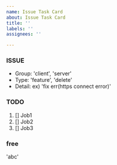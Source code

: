 ```yaml
---
name: Issue Task Card
about: Issue Task Card
title: ''
labels: ''
assignees: ''

---
```


### ISSUE
- Group: 'client', 'server'
- Type: 'feature', 'delete'
- Detail: ex) 'fix err(https connect error)'

### TODO
1. [] Job1
2. [] Job2
3. [] Job3

### free
 'abc'
